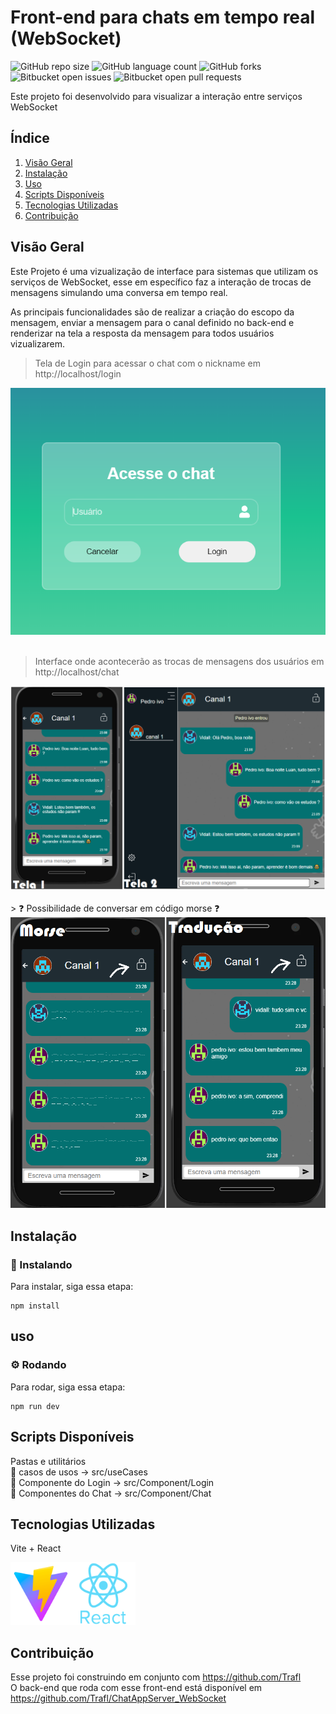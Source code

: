 
# Front-end para chats em tempo real (WebSocket)

![GitHub repo size](https://img.shields.io/github/repo-size/iuricode/README-template?style=for-the-badge)
![GitHub language count](https://img.shields.io/github/languages/count/iuricode/README-template?style=for-the-badge)
![GitHub forks](https://img.shields.io/github/forks/iuricode/README-template?style=for-the-badge)
![Bitbucket open issues](https://img.shields.io/bitbucket/issues/iuricode/README-template?style=for-the-badge)
![Bitbucket open pull requests](https://img.shields.io/bitbucket/pr-raw/iuricode/README-template?style=for-the-badge)

Este projeto foi desenvolvido para visualizar a interação entre serviços WebSocket

## Índice

1. [Visão Geral](#visão-geral)
2. [Instalação](#instalação)
3. [Uso](#uso)
4. [Scripts Disponíveis](#scripts-disponíveis)
5. [Tecnologias Utilizadas](#tecnologias-utilizadas)
6. [Contribuição](#contribuição)

## Visão Geral

Este Projeto é uma vizualização de interface para sistemas que utilizam os serviços de WebSocket, esse em específico faz a interação de trocas de mensagens simulando uma conversa em tempo real.

As principais funcionalidades são de realizar a criação do escopo da mensagem, enviar a mensagem para o canal definido no back-end e renderizar na tela a resposta da mensagem para todos usuários vizualizarem.

> Tela de Login para acessar o chat com o nickname em http://localhost/login
<img src="https://github.com/Vidall/chat_frontEnd/blob/main/public/images/login.png" alt="Exemplo imagem">
<br>
<br>

> Interface onde acontecerão as trocas de mensagens dos usuários em http://localhost/chat
<img src="https://github.com/Vidall/chat_frontEnd/blob/main/public/images/conversas.png" alt="Exemplo imagem">
<br>
<br>
> ❓ Possibilidade de conversar em código morse ❓
<img src="https://github.com/Vidall/chat_frontEnd/blob/main/public/images/morse.png" alt="Exemplo imagem">

## Instalação

### 🚀 Instalando

Para instalar, siga essa etapa:

```
npm install
```


## uso

### ⚙️ Rodando
Para rodar, siga essa etapa:

```
npm run dev
```

## Scripts Disponíveis

Pastas e utilitários<br>
📁 casos de usos -> src/useCases<br>
📁 Componente do Login -> src/Component/Login<br>
📁 Componentes do Chat -> src/Component/Chat<br>


## Tecnologias Utilizadas
Vite + React <br>

<img src="https://github.com/Vidall/chat_frontEnd/blob/main/public/images/viteReact.png" alt="Exemplo imagem" width="200" height="100">

## Contribuição
Esse projeto foi construindo em conjunto com https://github.com/Trafl<br>
O back-end que roda com esse front-end está disponível em https://github.com/Trafl/ChatAppServer_WebSocket<br>


